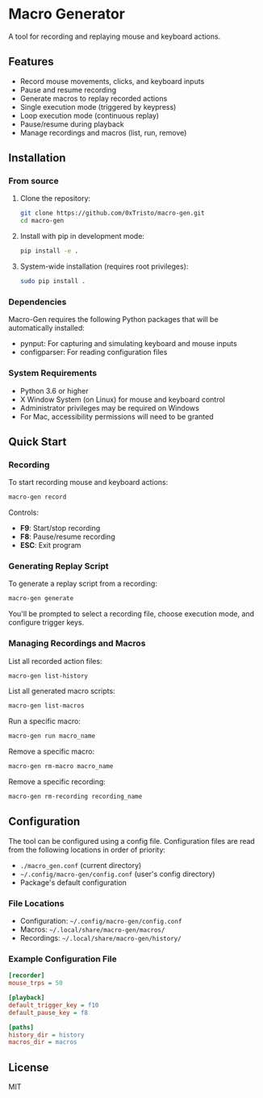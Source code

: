 # Macro Generator

A tool for recording and replaying mouse and keyboard actions.

## Features

- Record mouse movements, clicks, and keyboard inputs
- Pause and resume recording
- Generate macros to replay recorded actions
- Single execution mode (triggered by keypress)
- Loop execution mode (continuous replay)
- Pause/resume during playback
- Manage recordings and macros (list, run, remove)

## Installation

### From source

1. Clone the repository:
   ```bash
   git clone https://github.com/0xTristo/macro-gen.git
   cd macro-gen
   ```

2. Install with pip in development mode:
   ```bash
   pip install -e .
   ```

3. System-wide installation (requires root privileges):
   ```bash
   sudo pip install .
   ```

### Dependencies

Macro-Gen requires the following Python packages that will be automatically installed:
- pynput: For capturing and simulating keyboard and mouse inputs
- configparser: For reading configuration files

### System Requirements

- Python 3.6 or higher
- X Window System (on Linux) for mouse and keyboard control
- Administrator privileges may be required on Windows
- For Mac, accessibility permissions will need to be granted

## Quick Start

### Recording

To start recording mouse and keyboard actions:

```bash
macro-gen record
```

Controls:
- **F9**: Start/stop recording
- **F8**: Pause/resume recording
- **ESC**: Exit program

### Generating Replay Script

To generate a replay script from a recording:

```bash
macro-gen generate
```

You'll be prompted to select a recording file, choose execution mode, and configure trigger keys.

### Managing Recordings and Macros

List all recorded action files:
```bash
macro-gen list-history
```

List all generated macro scripts:
```bash
macro-gen list-macros
```

Run a specific macro:
```bash
macro-gen run macro_name
```

Remove a specific macro:
```bash
macro-gen rm-macro macro_name
```

Remove a specific recording:
```bash
macro-gen rm-recording recording_name
```

## Configuration

The tool can be configured using a config file. Configuration files are read from the following locations in order of priority:
- `./macro_gen.conf` (current directory)
- `~/.config/macro-gen/config.conf` (user's config directory)
- Package's default configuration 

### File Locations

- Configuration: `~/.config/macro-gen/config.conf`
- Macros: `~/.local/share/macro-gen/macros/`
- Recordings: `~/.local/share/macro-gen/history/`

### Example Configuration File

```ini
[recorder]
mouse_trps = 50

[playback]
default_trigger_key = f10
default_pause_key = f8

[paths]
history_dir = history
macros_dir = macros
```

## License

MIT
